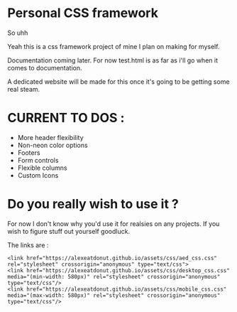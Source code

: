 # Personal CSS framework

So uhh

Yeah this is a css framework project of mine I plan on making for myself.

Documentation coming later. For now test.html is as far as i'll go when it comes to documentation.

A dedicated website will be made for this once it's going to be getting some real steam.

# CURRENT TO DOS :

- More header flexibility
- Non-neon color options
- Footers
- Form controls
- Flexible columns
- Custom Icons

# Do you really wish to use it ?

For now I don't know why you'd use it for realsies on any projects. If you wish to figure stuff out yourself goodluck.

The links are :

    <link href="https://alexeatdonut.github.io/assets/css/aed_css.css" rel="stylesheet" crossorigin="anonymous" type="text/css">
    <link href="https://alexeatdonut.github.io/assets/css/desktop_css.css" media="(min-width: 580px)" rel="stylesheet" crossorigin="anonymous" type="text/css"/>
    <link href="https://alexeatdonut.github.io/assets/css/mobile_css.css" media="(max-width: 580px)" rel="stylesheet" crossorigin="anonymous" type="text/css"/>
